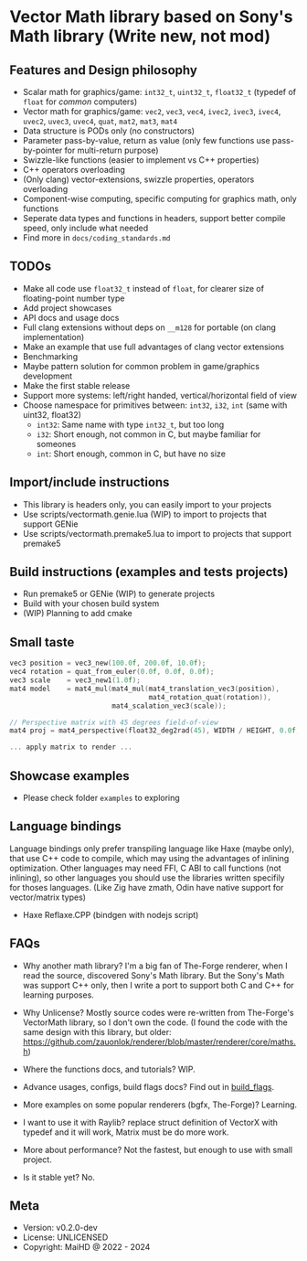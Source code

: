 # Vector Math library based on Sony's Math library (Write new, not mod)

## Features and Design philosophy
- Scalar math for graphics/game: `int32_t`, `uint32_t`, `float32_t` (typedef of `float` for *common* computers)
- Vector math for graphics/game: `vec2`, `vec3`, `vec4`, `ivec2`, `ivec3`, `ivec4`, `uvec2`, `uvec3`, `uvec4`, `quat`, `mat2`, `mat3`, `mat4`
- Data structure is PODs only (no constructors)
- Parameter pass-by-value, return as value (only few functions use pass-by-pointer for multi-return purpose)
- Swizzle-like functions (easier to implement vs C++ properties)
- C++ operators overloading
- (Only clang) vector-extensions, swizzle properties, operators overloading
- Component-wise computing, specific computing for graphics math, only functions
- Seperate data types and functions in headers, support better compile speed, only include what needed
- Find more in `docs/coding_standards.md`

## TODOs
- Make all code use `float32_t` instead of `float`, for clearer size of floating-point number type
- Add project showcases
- API docs and usage docs
- Full clang extensions without deps on `__m128` for portable (on clang implementation)
- Make an example that use full advantages of clang vector extensions
- Benchmarking
- Maybe pattern solution for common problem in game/graphics development
- Make the first stable release
- Support more systems: left/right handed, vertical/horizontal field of view
- Choose namespace for primitives between: `int32`, `i32`, `int` (same with uint32, float32)
    - `int32`: Same name with type `int32_t`, but too long
    - `i32`: Short enough, not common in C, but maybe familiar for someones
    - `int`: Short enough, common in C, but have no size

## Import/include instructions
- This library is headers only, you can easily import to your projects
- Use scripts/vectormath.genie.lua (WIP) to import to projects that support GENie
- Use scripts/vectormath.premake5.lua to import to projects that support premake5

## Build instructions (examples and tests projects)
- Run premake5 or GENie (WIP) to generate projects
- Build with your chosen build system
- (WIP) Planning to add cmake

## Small taste
```C
vec3 position = vec3_new(100.0f, 200.0f, 10.0f);
vec4 rotation = quat_from_euler(0.0f, 0.0f, 0.0f);
vec3 scale    = vec3_new1(1.0f);
mat4 model    = mat4_mul(mat4_mul(mat4_translation_vec3(position),
                                  mat4_rotation_quat(rotation)),
                         mat4_scalation_vec3(scale));

// Perspective matrix with 45 degrees field-of-view
mat4 proj = mat4_perspective(float32_deg2rad(45), WIDTH / HEIGHT, 0.0f, 100.0f);

... apply matrix to render ...
```

## Showcase examples
- Please check folder `examples` to exploring

## Language bindings
Language bindings only prefer transpiling language like Haxe (maybe only), that use C++ code to compile, which may using the advantages of inlining optimization. Other languages may need FFI, C ABI to call functions (not inlining),
so other languages you should use the libraries written specifily for thoses languages. (Like Zig have zmath, Odin have native support for vector/matrix types)
- Haxe Reflaxe.CPP (bindgen with nodejs script)

## FAQs
- Why another math library? I'm a big fan of The-Forge renderer, when I read the source, discovered Sony's Math library. But the Sony's Math was support C++ only, then I write a port to support both C and C++ for learning purposes.

- Why Unlicense? Mostly source codes were re-written from The-Forge's VectorMath library, so I don't own the code. (I found the code with the same design with this library, but older: https://github.com/zauonlok/renderer/blob/master/renderer/core/maths.h)
- Where the functions docs, and tutorials? WIP.
- Advance usages, configs, build flags docs? Find out in [build_flags](docs/build_flags.md).
- More examples on some popular renderers (bgfx, The-Forge)? Learning.
- I want to use it with Raylib? replace struct definition of VectorX with typedef and it will work, Matrix must be do more work.
- More about performance? Not the fastest, but enough to use with small project.
- Is it stable yet? No.

## Meta
- Version: v0.2.0-dev
- License: UNLICENSED
- Copyright: MaiHD @ 2022 - 2024
